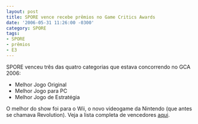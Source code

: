 ```yaml
---
layout: post
title: SPORE vence recebe prêmios no Game Critics Awards
date: '2006-05-31 11:26:00 -0300'
category: SPORE
tags:
- SPORE
- prêmios
- E3
---
```

SPORE venceu três das quatro categorias que estava concorrendo no GCA 2006:

- Melhor Jogo Original
- Melhor Jogo para PC
- Melhor Jogo de Estratégia

O melhor do show foi para o Wii, o novo videogame da Nintendo (que antes se chamava Revolution). Veja a lista completa de vencedores [aqui](http://www.gamecriticsawards.com/2006winners.html).
